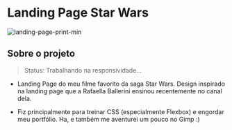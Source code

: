 # Landing Page Star Wars

![landing-page-print-min](https://user-images.githubusercontent.com/86925164/149391402-3ec93a60-ac89-4415-b61d-ea5f7f1a6b11.png)

## Sobre o projeto
> Status: Trabalhando na responsividade...
> 
+ Landing Page do meu filme favorito da saga Star Wars.
Design inspirado na landing page que a Rafaella Ballerini ensinou recentemente no canal dela.

+ Fiz principalmente para treinar CSS (especialmente Flexbox) e engordar meu portfólio. Ha, e também me aventurei um pouco no Gimp :)

